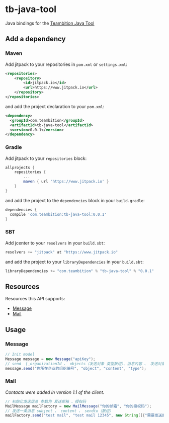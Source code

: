 # tb-java-tool

Java bindings for the [Teambition Java Tool](https://github.com/sijifeng/tb_java_tool)




## Add a dependency


### Maven

Add jitpack to your repositories in `pom.xml` or `settings.xml`:

```xml
<repositories>
    <repository>
        <id>jitpack.io</id>
        <url>https://www.jitpack.io</url>
    </repository>
</repositories>
```  

and add the project declaration to your `pom.xml`:

```xml
<dependency>
  <groupId>com.teambition</groupId>
  <artifactId>tb-java-tool</artifactId>
  <version>0.0.1</version>
</dependency>
```

### Gradle

Add jitpack to your `repositories` block:

```groovy
allprojects {
    repositories {
        ...
        maven { url 'https://www.jitpack.io' }
    }
}
```

and add the project to the `dependencies` block in your `build.gradle`:

```groovy
dependencies {
  compile 'com.teambition:tb-java-tool:0.0.1'
}  
```

### SBT

Add jcenter to your `resolvers` in your `build.sbt`:

```scala
resolvers += "jitpack" at "https://www.jitpack.io"
```

and add the project to your `libraryDependencies` in your `build.sbt`:

```scala
libraryDependencies += "com.teambition" % "tb-java-tool" % "0.0.1"
```

## Resources

Resources this API supports:

- [Message](#message)
- [Mail](#mail)





## Usage

### Message

```java
// Init model
Message message = new Message("apiKey");
// send  [_organizationId 、 objects（发送对象 类型数组）、消息内容 、 发送对象类型type 可选值(groups、projects、users)]
message.send("你所在企业的组织编号", "object", "content", "type");
```

### Mail

_Contacts were added in version 1.1 of the client._

```java
// 初始化发送信息 参数为 发送邮箱 、授权码
MailMessage mailFactory = new MailMessage("你的邮箱", "你的授权码");
// 发送一条消息 subject 、 content 、 sendto（数组）
mailFactory.send("test mail", "test mail 12345", new String[]{"需要发送的邮箱"});
```

